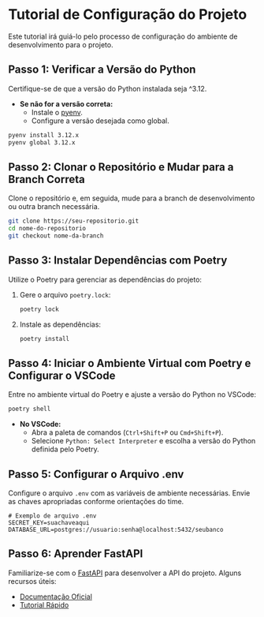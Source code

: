 # Tutorial de Configuração do Projeto

Este tutorial irá guiá-lo pelo processo de configuração do ambiente de desenvolvimento para o projeto.

## Passo 1: Verificar a Versão do Python

Certifique-se de que a versão do Python instalada seja ^3.12.

- **Se não for a versão correta:**
  - Instale o [pyenv](https://github.com/pyenv/pyenv).
  - Configure a versão desejada como global.

```bash
pyenv install 3.12.x
pyenv global 3.12.x
```

## Passo 2: Clonar o Repositório e Mudar para a Branch Correta

Clone o repositório e, em seguida, mude para a branch de desenvolvimento ou outra branch necessária.

```bash
git clone https://seu-repositorio.git
cd nome-do-repositorio
git checkout nome-da-branch
```

## Passo 3: Instalar Dependências com Poetry

Utilize o Poetry para gerenciar as dependências do projeto:

1. Gere o arquivo `poetry.lock`:
   ```bash
   poetry lock
   ```
2. Instale as dependências:
   ```bash
   poetry install
   ```

## Passo 4: Iniciar o Ambiente Virtual com Poetry e Configurar o VSCode

Entre no ambiente virtual do Poetry e ajuste a versão do Python no VSCode:

```bash
poetry shell
```

- **No VSCode:**
  - Abra a paleta de comandos (`Ctrl+Shift+P` ou `Cmd+Shift+P`).
  - Selecione `Python: Select Interpreter` e escolha a versão do Python definida pelo Poetry.

## Passo 5: Configurar o Arquivo .env

Configure o arquivo `.env` com as variáveis de ambiente necessárias. Envie as chaves apropriadas conforme orientações do time.

```dotenv
# Exemplo de arquivo .env
SECRET_KEY=suachaveaqui
DATABASE_URL=postgres://usuario:senha@localhost:5432/seubanco
```

## Passo 6: Aprender FastAPI

Familiarize-se com o [FastAPI](https://fastapi.tiangolo.com/) para desenvolver a API do projeto. Alguns recursos úteis:

- [Documentação Oficial](https://fastapi.tiangolo.com/)
- [Tutorial Rápido](https://fastapi.tiangolo.com/tutorial/)
